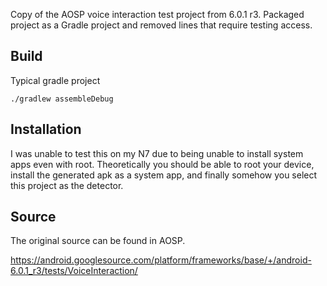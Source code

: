 Copy of the AOSP voice interaction test project from 6.0.1 r3. Packaged project as a Gradle project and removed lines that require testing access.

## Build
Typical gradle project

```
./gradlew assembleDebug
```

## Installation
I was unable to test this on my N7 due to being unable to install system apps even with root. Theoretically you should be able to root your device, install the generated apk as a system app, and finally somehow you select this project as the detector.

## Source
The original source can be found in AOSP.

https://android.googlesource.com/platform/frameworks/base/+/android-6.0.1_r3/tests/VoiceInteraction/

